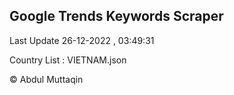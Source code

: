 

## Google Trends Keywords Scraper 
 
Last Update 26-12-2022 , 03:49:31

Country List :
VIETNAM.json



© Abdul Muttaqin 
